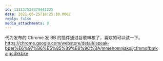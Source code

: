 ```yaml
---
id: 111137527879441225
date: 2021-06-25T18:25:10.000Z
reply: false
media_attachments: 0
---
```


代为发布的 Chrome 发 BB 的插件通过谷歌审核了，喜欢的可以试一下。 https://chrome.google.com/webstore/detail/ispeak-bber%E6%97%B6%E5%85%89%E6%9C%BA/mmehomnjakoijcfmmofbmkaigcdkkbke 

